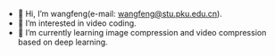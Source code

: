 - 👋 Hi, I’m wangfeng(e-mail: wangfeng@stu.pku.edu.cn).
- 👀 I’m interested in video coding.
- 🌱 I’m currently learning image compression and video compression based on deep learning.
